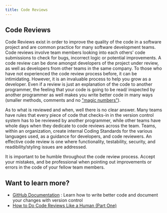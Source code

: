 ```yaml
---
title: Code Reviews
---
```

## Code Reviews

Code Reviews exist in order to improve the quality of the code in a software project and are common practice for many software development teams.
Code reviews involve team members looking into each others' code submissions to check for bugs, incorrect logic or 
potential improvements. A code review can be done amongst developers of the project under review, as well as developers from other teams in the same company.
To those who have not experienced the code review process before, 
it can be intimidating. However, it is an invaluable process to help you 
grow as a developer. Even if a review is just an explanation of the code to another programmer,
the feeling that your code is going to be read/ inspected by another programmer as well makes you write better code in many ways
(smaller methods, comments and no ["magic numbers"](https://en.wikipedia.org/wiki/Magic_number_(programming))).

As to what is reviewed and when, well there is no clear answer.
Many teams have rules that every piece of code that checks-in in the version control system has to be reviewed by another programmer,
while other teams have whole days when they dedicate to code reviews across the team. Teams, within an organization, create internal Coding Standards for the various languages used, as a guidance for developers, and code reviewers. An effective code review is one where functionality, testability, security, and readibility/styling issues are addressed. 

It is important to be humble throughout the code review process. Accept your mistakes, 
and be professional when pointing out improvements or errors in the code of your fellow
team members.

## Want to learn more?

* [GitHub Documentation](https://github.com/features/code-review) : Learn how to write better code and document your changes with version control
* [How to Do Code Reviews Like a Human (Part One)](https://mtlynch.io/human-code-reviews-1/)
